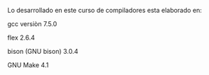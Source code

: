 
Lo desarrollado en este curso de compiladores esta elaborado en:

gcc versiòn 7.5.0

flex 2.6.4

bison (GNU bison) 3.0.4

GNU Make 4.1
